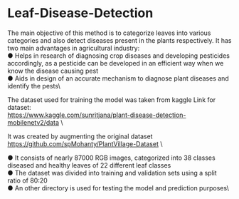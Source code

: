 # Leaf-Disease-Detection

The main objective of this method is to categorize leaves into various categories and also
detect diseases present in the plants respectively. It has two main advantages in
agricultural industry:\
● Helps in research of diagnosing crop diseases and developing pesticides
accordingly, as a pesticide can be developed in an efficient way when we know
the disease causing pest\
● Aids in design of an accurate mechanism to diagnose plant diseases and identify
the pests\

The dataset used for training the model was taken from kaggle
Link for dataset:\
https://www.kaggle.com/sunritjana/plant-disease-detection-mobilenetv2/data \

It was created by augmenting the original dataset\
https://github.com/spMohanty/PlantVillage-Dataset \

● It consists of nearly 87000 RGB images, categorized into 38 classes diseased and
healthy leaves of 22 different leaf classes\
● The dataset was divided into training and validation sets using a split ratio of
80:20\
● An other directory is used for testing the model and prediction purposes\
